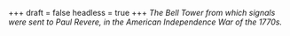 
+++
draft = false
headless = true
+++
_The Bell Tower from which signals were sent to Paul Revere, in the American Independence War of the 1770s._
